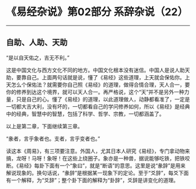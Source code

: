 # 《易经杂说》第02部分 系辞杂说（22）

------

## 自助、人助、天助

“是以自天佑之，吉无不利。”

这是中国文化与西方文化不同的地方。中国文化根本没有迷信。中国人是说人助天助，要靠自己。上面两句话就是说，懂了《易经》这些道理，上天就会保佑你。上天怎么个保佑法？就需要你自己照《易经》的道理，做得合情合理，天人合一，要你的修养到达这个境界，就可以天人合一。再严格说，这个“天”并不是另外一种力量，只是自己的心。懂了《易经》的道理，以此道理做人，动静都看准了，一定是一切都大吉大利，没有坏的，一切都看自己的学问修养如何，所以《易经》是经典中的经典，智慧中的智慧，包括了科学、哲学、宗教，一切都涵盖了。

以上是第二章，下面继续第三章。

“彖者，言乎象者也。支者，言乎变者也。”

读这本《周易》，有三项要注意。外国人，尤其日本人研究《易经》，专门拿动物来搞，龙呀！马呀！象呀！在这些上绕圈子。象亦是一种兽，据说能够吃铁，把铁咬断。《易经》每卦下面有一个“象曰”，就是“断语”的意思。这里是说“彖辞”是用来解说现象的。换句话说，“彖辞”是根据某一现象下的定论。至于“爻辞”，每爻下面有一个解释，为“爻辞”；整个卦下面的解释为“卦辞”，爻辞是讲变化的道理。